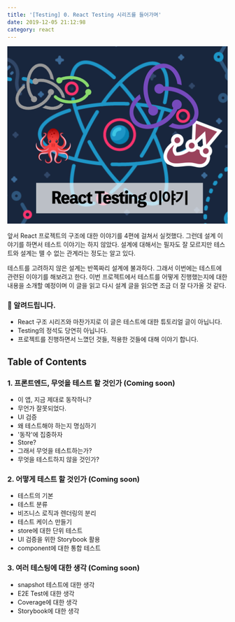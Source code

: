 ```yaml
---
title: '[Testing] 0. React Testing 시리즈를 들어가며'
date: 2019-12-05 21:12:98
category: react
---
```


![react-testing-logo](./images/react-testing-logo.png)

앞서 React 프로젝트의 구조에 대한 이야기를 4편에 걸쳐서 실컷했다. 그런데 설계 이야기를 하면서 테스트 이야기는 하지 않았다. 설계에 대해서는 필자도 잘 모르지만 테스트와 설계는 뗄 수 없는 관계라는 정도는 알고 있다.

테스트를 고려하지 않은 설계는 반쪽짜리 설계에 불과하다. 그래서 이번에는 테스트에 관련된 이야기를 해보려고 한다. 이번 프로젝트에서 테스트를 어떻게 진행했는지에 대한 내용을 소개할 예정이며 이 글을 읽고 다시 설계 글을 읽으면 조금 더 잘 다가올 것 같다.

### 🚧 알려드립니다.

- React 구조 시리즈와 마찬가지로 이 글은 테스트에 대한 튜토리얼 글이 아닙니다.
- Testing의 정석도 당연히 아닙니다.
- 프로젝트를 진행하면서 느꼈던 것들, 적용한 것들에 대해 이야기 합니다.

## Table of Contents

### 1. 프론트엔드, 무엇을 테스트 할 것인가 (Coming soon)

- 이 앱, 지금 제대로 동작하니?
- 무언가 잘못되었다.
- UI 검증
- 왜 테스트해야 하는지 명심하기
- '동작'에 집중하자
- Store?
- 그래서 무엇을 테스트하는가?
- 무엇을 테스트하지 않을 것인가?

### 2. 어떻게 테스트 할 것인가 (Coming soon)

- 테스트의 기본
- 테스트 분류
- 비즈니스 로직과 렌더링의 분리
- 테스트 케이스 만들기
- store에 대한 단위 테스트
- UI 검증을 위한 Storybook 활용
- component에 대한 통합 테스트

### 3. 여러 테스팅에 대한 생각 (Coming soon)

- snapshot 테스트에 대한 생각
- E2E Test에 대한 생각
- Coverage에 대한 생각
- Storybook에 대한 생각
